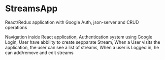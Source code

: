 # StreamsApp
React/Redux application with Google Auth, json-server and CRUD operations

Navigation inside React application,
Authentication system using Google Login,
User have abbility to create sepparate Stream,
When a User visits the application, the user can see a list of streams,
When a user is Logged in, he can add/remove and edit streams
